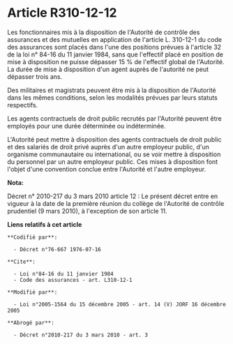 # Article R310-12-12

Les fonctionnaires mis à la disposition de l'Autorité de contrôle des assurances et des mutuelles en application de l'article
L. 310-12-1 du code des assurances sont placés dans l'une des positions prévues à l'article 32 de la loi n° 84-16 du 11
janvier 1984, sans que l'effectif placé en position de mise à disposition ne puisse dépasser 15 % de l'effectif global de
l'Autorité. La durée de mise à disposition d'un agent auprès de l'autorité ne peut dépasser trois ans.

Des militaires et magistrats peuvent être mis à la disposition de l'Autorité dans les mêmes conditions, selon les modalités
prévues par leurs statuts respectifs.

Les agents contractuels de droit public recrutés par l'Autorité peuvent être employés pour une durée déterminée ou
indéterminée.

L'Autorité peut mettre à disposition des agents contractuels de droit public et des salariés de droit privé auprès d'un autre
employeur public, d'un organisme communautaire ou international, ou se voir mettre à disposition du personnel par un autre
employeur public. Ces mises à disposition font l'objet d'une convention conclue entre l'Autorité et l'autre employeur.

**Nota:**

Décret n° 2010-217 du 3 mars 2010 article 12 : Le présent décret entre en vigueur à la date de la première réunion du collège
de l'Autorité de contrôle prudentiel (9 mars 2010), à l'exception de son article 11.

**Liens relatifs à cet article**

	**Codifié par**:

	  - Décret n°76-667 1976-07-16

	**Cite**:

	  - Loi n°84-16 du 11 janvier 1984
	  - Code des assurances - art. L310-12-1

	**Modifié par**:

	  - Loi n°2005-1564 du 15 décembre 2005 - art. 14 (V) JORF 16 décembre 2005

	**Abrogé par**:

	  - Décret n°2010-217 du 3 mars 2010 - art. 3
